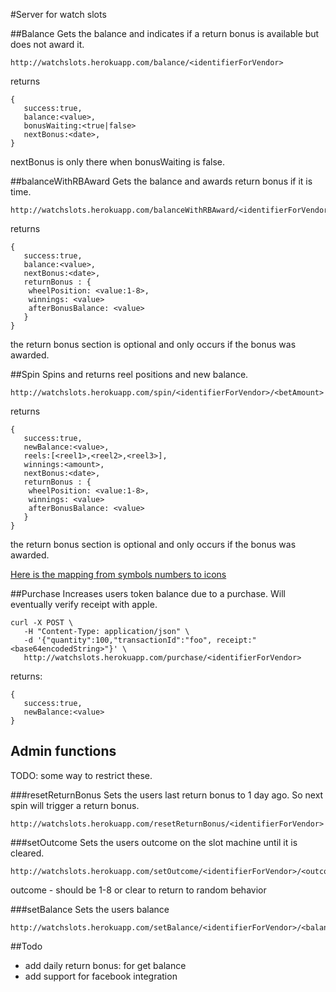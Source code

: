 #Server for watch slots

##Balance
Gets the balance and indicates if a return bonus is available but does not award it.

    http://watchslots.herokuapp.com/balance/<identifierForVendor>
returns

    {
       success:true,
       balance:<value>,
       bonusWaiting:<true|false>
       nextBonus:<date>,
    }

nextBonus is only there when bonusWaiting is false.

##balanceWithRBAward
Gets the balance and awards return bonus if it is time.

    http://watchslots.herokuapp.com/balanceWithRBAward/<identifierForVendor>
returns

    {
       success:true,
       balance:<value>,
       nextBonus:<date>,
       returnBonus : {
        wheelPosition: <value:1-8>,
        winnings: <value>
        afterBonusBalance: <value>
       }
    }

the return bonus section is optional and only occurs if the bonus was awarded.


##Spin
Spins and returns reel positions and new balance.

    http://watchslots.herokuapp.com/spin/<identifierForVendor>/<betAmount>
returns

    {
       success:true,
       newBalance:<value>,
       reels:[<reel1>,<reel2>,<reel3>],
       winnings:<amount>,
       nextBonus:<date>,
       returnBonus : {
        wheelPosition: <value:1-8>,
        winnings: <value>
        afterBonusBalance: <value>
       }
    }

the return bonus section is optional and only occurs if the bonus was awarded.

[Here is the mapping from symbols numbers to icons](https://docs.google.com/spreadsheets/d/1EIwJ8qcnRFuYcc4vK6XQ0hKZy5CotDUIP71k2GfzZNE/edit#gid=0)

##Purchase
Increases users token balance due to a purchase. Will eventually verify receipt with apple.

    curl -X POST \
       -H "Content-Type: application/json" \
       -d '{"quantity":100,"transactionId":"foo", receipt:"<base64encodedString>"}' \
       http://watchslots.herokuapp.com/purchase/<identifierForVendor>

returns:

    {
       success:true,
       newBalance:<value>
    }

## Admin functions

TODO: some way to restrict these.

###resetReturnBonus
Sets the users last return bonus to 1 day ago. So next spin will trigger a return bonus.

    http://watchslots.herokuapp.com/resetReturnBonus/<identifierForVendor>

###setOutcome
Sets the users outcome on the slot machine until it is cleared.

    http://watchslots.herokuapp.com/setOutcome/<identifierForVendor>/<outcome>

outcome - should be 1-8 or clear to return to random behavior

###setBalance
Sets the users balance

    http://watchslots.herokuapp.com/setBalance/<identifierForVendor>/<balance>


##Todo

* add daily return bonus: for get balance
* add support for facebook integration

